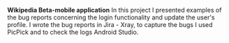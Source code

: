 **Wikipedia Beta-mobile application**
In this project I presented examples of the bug reports concerning the login functionality and update the user's profile.
I wrote the bug reports in Jira - Xray, to capture the bugs I used PicPick and to check the logs Android Studio.
